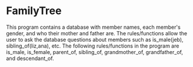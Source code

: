# FamilyTree

This program contains a database with member names, each member's gender, and who their mother and father are. The rules/functions allow the user
to ask the database questions about members such as is_male(jeb), sibling_of(liz,ana), etc. The following rules/functions in the program are is_male,
is_female, parent_of, sibling_of, grandmother_of, grandfather_of, and descendant_of.
